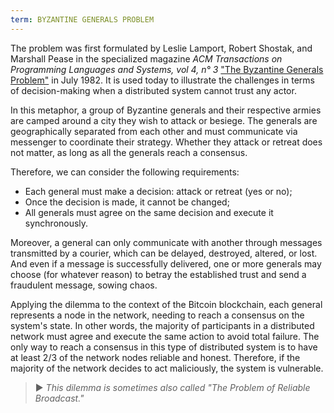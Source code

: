```yaml
---
term: BYZANTINE GENERALS PROBLEM
---
```


The problem was first formulated by Leslie Lamport, Robert Shostak, and Marshall Pease in the specialized magazine *ACM Transactions on Programming Languages and Systems, vol 4, n° 3* ["The Byzantine Generals Problem"](https://lamport.azurewebsites.net/pubs/byz.pdf) in July 1982. It is used today to illustrate the challenges in terms of decision-making when a distributed system cannot trust any actor.

In this metaphor, a group of Byzantine generals and their respective armies are camped around a city they wish to attack or besiege. The generals are geographically separated from each other and must communicate via messenger to coordinate their strategy. Whether they attack or retreat does not matter, as long as all the generals reach a consensus.

Therefore, we can consider the following requirements:
* Each general must make a decision: attack or retreat (yes or no);
* Once the decision is made, it cannot be changed;
* All generals must agree on the same decision and execute it synchronously.

Moreover, a general can only communicate with another through messages transmitted by a courier, which can be delayed, destroyed, altered, or lost. And even if a message is successfully delivered, one or more generals may choose (for whatever reason) to betray the established trust and send a fraudulent message, sowing chaos.

Applying the dilemma to the context of the Bitcoin blockchain, each general represents a node in the network, needing to reach a consensus on the system's state. In other words, the majority of participants in a distributed network must agree and execute the same action to avoid total failure. The only way to reach a consensus in this type of distributed system is to have at least 2/3 of the network nodes reliable and honest. Therefore, if the majority of the network decides to act maliciously, the system is vulnerable.

> ► *This dilemma is sometimes also called "The Problem of Reliable Broadcast."*